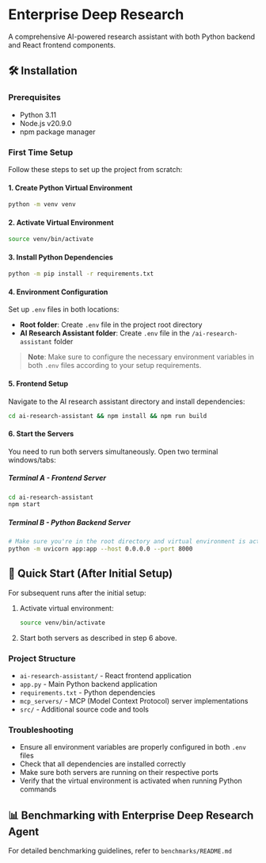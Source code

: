 # Enterprise Deep Research

A comprehensive AI-powered research assistant with both Python backend and React frontend components.

## 🛠️ Installation

### Prerequisites

- Python 3.11
- Node.js v20.9.0
- npm package manager

### First Time Setup

Follow these steps to set up the project from scratch:

#### 1. Create Python Virtual Environment

```bash
python -m venv venv
```

#### 2. Activate Virtual Environment

```bash
source venv/bin/activate
```

#### 3. Install Python Dependencies

```bash
python -m pip install -r requirements.txt
```

#### 4. Environment Configuration

Set up `.env` files in both locations:

- **Root folder**: Create `.env` file in the project root directory
- **AI Research Assistant folder**: Create `.env` file in the `/ai-research-assistant` folder

> **Note**: Make sure to configure the necessary environment variables in both `.env` files according to your setup requirements.

#### 5. Frontend Setup

Navigate to the AI research assistant directory and install dependencies:

```bash
cd ai-research-assistant && npm install && npm run build
```

#### 6. Start the Servers

You need to run both servers simultaneously. Open two terminal windows/tabs:

##### Terminal A - Frontend Server

```bash
cd ai-research-assistant
npm start
```

##### Terminal B - Python Backend Server

```bash
# Make sure you're in the root directory and virtual environment is activated
python -m uvicorn app:app --host 0.0.0.0 --port 8000
```

## 🚀 Quick Start (After Initial Setup)

For subsequent runs after the initial setup:

1. Activate virtual environment:
   ```bash
   source venv/bin/activate
   ```

2. Start both servers as described in step 6 above.

### Project Structure

- `ai-research-assistant/` - React frontend application
- `app.py` - Main Python backend application
- `requirements.txt` - Python dependencies
- `mcp_servers/` - MCP (Model Context Protocol) server implementations
- `src/` - Additional source code and tools

### Troubleshooting

- Ensure all environment variables are properly configured in both `.env` files
- Check that all dependencies are installed correctly
- Make sure both servers are running on their respective ports
- Verify that the virtual environment is activated when running Python commands

## 📊 Benchmarking with Enterprise Deep Research Agent

For detailed benchmarking guidelines, refer to `benchmarks/README.md`